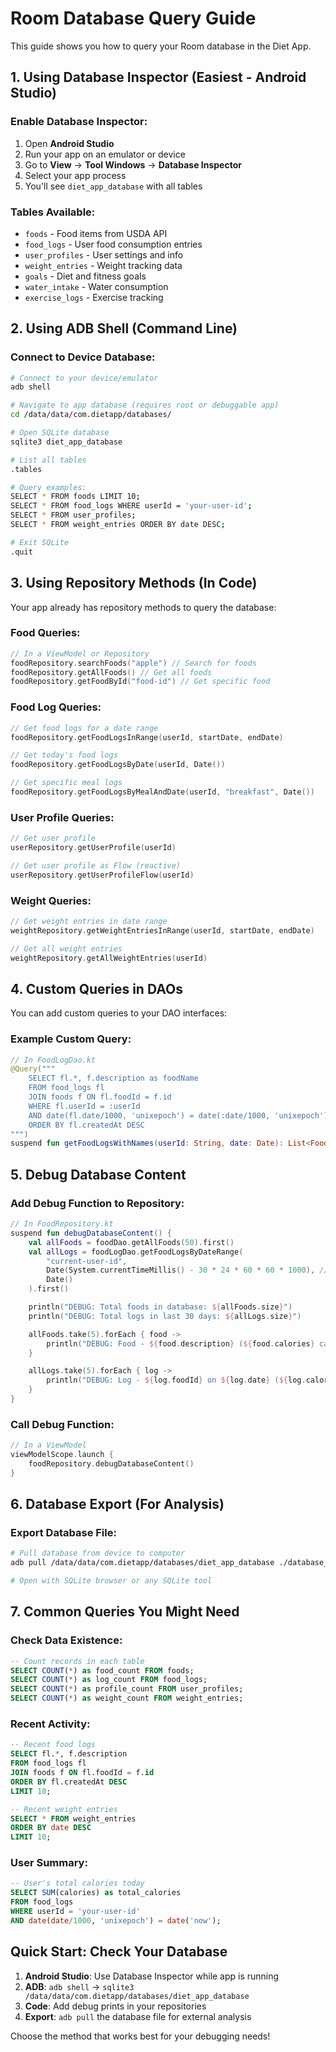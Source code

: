# Room Database Query Guide

This guide shows you how to query your Room database in the Diet App.

## 1. Using Database Inspector (Easiest - Android Studio)

### Enable Database Inspector:

1. Open **Android Studio**
2. Run your app on an emulator or device
3. Go to **View** → **Tool Windows** → **Database Inspector**
4. Select your app process
5. You'll see `diet_app_database` with all tables

### Tables Available:

- `foods` - Food items from USDA API
- `food_logs` - User food consumption entries
- `user_profiles` - User settings and info
- `weight_entries` - Weight tracking data
- `goals` - Diet and fitness goals
- `water_intake` - Water consumption
- `exercise_logs` - Exercise tracking

## 2. Using ADB Shell (Command Line)

### Connect to Device Database:

```bash
# Connect to your device/emulator
adb shell

# Navigate to app database (requires root or debuggable app)
cd /data/data/com.dietapp/databases/

# Open SQLite database
sqlite3 diet_app_database

# List all tables
.tables

# Query examples:
SELECT * FROM foods LIMIT 10;
SELECT * FROM food_logs WHERE userId = 'your-user-id';
SELECT * FROM user_profiles;
SELECT * FROM weight_entries ORDER BY date DESC;

# Exit SQLite
.quit
```

## 3. Using Repository Methods (In Code)

Your app already has repository methods to query the database:

### Food Queries:

```kotlin
// In a ViewModel or Repository
foodRepository.searchFoods("apple") // Search for foods
foodRepository.getAllFoods() // Get all foods
foodRepository.getFoodById("food-id") // Get specific food
```

### Food Log Queries:

```kotlin
// Get food logs for a date range
foodRepository.getFoodLogsInRange(userId, startDate, endDate)

// Get today's food logs
foodRepository.getFoodLogsByDate(userId, Date())

// Get specific meal logs
foodRepository.getFoodLogsByMealAndDate(userId, "breakfast", Date())
```

### User Profile Queries:

```kotlin
// Get user profile
userRepository.getUserProfile(userId)

// Get user profile as Flow (reactive)
userRepository.getUserProfileFlow(userId)
```

### Weight Queries:

```kotlin
// Get weight entries in date range
weightRepository.getWeightEntriesInRange(userId, startDate, endDate)

// Get all weight entries
weightRepository.getAllWeightEntries(userId)
```

## 4. Custom Queries in DAOs

You can add custom queries to your DAO interfaces:

### Example Custom Query:

```kotlin
// In FoodLogDao.kt
@Query("""
    SELECT fl.*, f.description as foodName
    FROM food_logs fl
    JOIN foods f ON fl.foodId = f.id
    WHERE fl.userId = :userId
    AND date(fl.date/1000, 'unixepoch') = date(:date/1000, 'unixepoch')
    ORDER BY fl.createdAt DESC
""")
suspend fun getFoodLogsWithNames(userId: String, date: Date): List<FoodLogWithName>
```

## 5. Debug Database Content

### Add Debug Function to Repository:

```kotlin
// In FoodRepository.kt
suspend fun debugDatabaseContent() {
    val allFoods = foodDao.getAllFoods(50).first()
    val allLogs = foodLogDao.getFoodLogsByDateRange(
        "current-user-id",
        Date(System.currentTimeMillis() - 30 * 24 * 60 * 60 * 1000), // 30 days ago
        Date()
    ).first()

    println("DEBUG: Total foods in database: ${allFoods.size}")
    println("DEBUG: Total logs in last 30 days: ${allLogs.size}")

    allFoods.take(5).forEach { food ->
        println("DEBUG: Food - ${food.description} (${food.calories} cal)")
    }

    allLogs.take(5).forEach { log ->
        println("DEBUG: Log - ${log.foodId} on ${log.date} (${log.calories} cal)")
    }
}
```

### Call Debug Function:

```kotlin
// In a ViewModel
viewModelScope.launch {
    foodRepository.debugDatabaseContent()
}
```

## 6. Database Export (For Analysis)

### Export Database File:

```bash
# Pull database from device to computer
adb pull /data/data/com.dietapp/databases/diet_app_database ./database_backup.db

# Open with SQLite browser or any SQLite tool
```

## 7. Common Queries You Might Need

### Check Data Existence:

```sql
-- Count records in each table
SELECT COUNT(*) as food_count FROM foods;
SELECT COUNT(*) as log_count FROM food_logs;
SELECT COUNT(*) as profile_count FROM user_profiles;
SELECT COUNT(*) as weight_count FROM weight_entries;
```

### Recent Activity:

```sql
-- Recent food logs
SELECT fl.*, f.description
FROM food_logs fl
JOIN foods f ON fl.foodId = f.id
ORDER BY fl.createdAt DESC
LIMIT 10;

-- Recent weight entries
SELECT * FROM weight_entries
ORDER BY date DESC
LIMIT 10;
```

### User Summary:

```sql
-- User's total calories today
SELECT SUM(calories) as total_calories
FROM food_logs
WHERE userId = 'your-user-id'
AND date(date/1000, 'unixepoch') = date('now');
```

## Quick Start: Check Your Database

1. **Android Studio**: Use Database Inspector while app is running
2. **ADB**: `adb shell` → `sqlite3 /data/data/com.dietapp/databases/diet_app_database`
3. **Code**: Add debug prints in your repositories
4. **Export**: `adb pull` the database file for external analysis

Choose the method that works best for your debugging needs!
